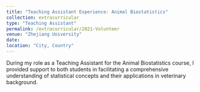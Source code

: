 ```yaml
---
title: "Teaching Assistant Experience: Animal Biostatistics"
collection: extracurricular
type: "Teaching Assistant"
permalink: /extracurricular/2021-Volunteer
venue: "Zhejiang University"
date: 
location: "City, Country"
---
```


During my role as a Teaching Assistant for the Animal Biostatistics course, I provided support to both students in facilitating a comprehensive understanding of statistical concepts and their applications in veterinary background.





